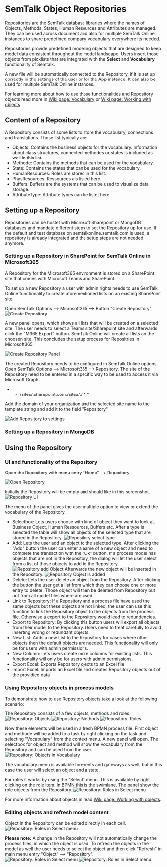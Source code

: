 # SemTalk Object Repositories

Repositories are the SemTalk database libraries where the names of Objects, Methods, States, Human Resources and Attributes are managed. They can be used across document and also for multiple SemTalk Online instances to share predefined company vocabulary everywhere its needed.

Repositories provide predefined modeling objects that are designed to keep model data consistent throughout the model landscape. Users insert those objects from picklists that are integrated with the **Select** and **Vocabulary** functionality of Semtalk. 

A new file will be automatically connected to the Repository, if it is set up correctly in the settings of the user or for the App instance. It can also be used for multiple SemTalk Online instances.

For learning more about how to use those functionalities and Repository objects read more in [Wiki page: Vocabulary](https://github.com/SemTalkOnline/SemTalkOnline/wiki/Vocabulary) or [Wiki page: Working with objects](https://github.com/SemTalkOnline/SemTalkOnline/wiki/Working-with-Objects)

## Content of a Repository

A Repository consists of some lists to store the vocabulary, connections and translations. Those list typically are:
- Objects: Contains the business objects for the vocabulary. Information about class structures, connected methodes or states is included as well in this list.
- Methode: Contains the methods that can be used for the vocabulary.
- State: Contains the states that can be used for the vocabulary.
- HumanResources: Roles are stored in this list.
- PhysResources: Ressources als listed here.
- Buffers: Buffers are the systems that can be used to visualize data storage.
- AttributeType: Attribute types can be listet here.


## Setting up a Repository

Repositories can be hostet with Microsoft Sharepoint or MongoDB databases and mandate different steps to set the Repository up for use. 
If the default and test database on semtalkonline.semtalk.com is used, a repository is already integrated and the setup steps are not needed anymore.

### Setting up a Repository in SharePoint for SemTalk Online in Microsoft365

A Repository for the Microsoft365 environment is stored on a SharePoint site that comes with Microsoft Teams and SharePoint. 

To set up a new Repository a user with admin rights needs to use SemTalk Online functionality to create aforementioned lists on an existing SharePoint site.

Open SemTalk Options --> Microsoft365 --> Button "Create Repository"
![Create Repository](images/repository/createrepository.png)

A new panel opens, which shows all lists that will be created on a selected site. The user needs to select a Teams site/Sharepoint site and afterwards click the "M365 Export" button. SemTalk Online will create all lists an the choosen site. This concludes the setup process for Repositries in Microsoft365.

![Create Repository Panel](images/repository/createrepository2.png)

The created Repository needs to be configured in SemTalk Online options. Open SemTalk Options --> Microsoft365 --> Repository. The site of the Repository need to be entered in a specific way to be used to access it via Microsoft Graph.

* * /sites/<domain>.sharepoint.com:/sites/<sitename>:/ * *

Add the domain of your organization and the selected site name to the template string and add it to the field "Repository"

![Add Repository to settings](images/repository/repositoryoption.png)

### Setting up a Repository in MongoDB

## Using the Repository

### UI and functionality of the Repository

Open the Repository with menu entry "Home" --> Repository

![Open Repository](images/repository/openrepositoryopen.png)

Initially the Repository will be empty and should like in this screenshot.
![Repository UI](images/repository/repositoryemptyui.png)

The menu of the panel gives the user multiple option to view or extend the vocabulary of the Repository.

- Selectbox: Lets users choose with kind of object they want to look at. Business Object, Human Ressources, Buffers etc. After a type is selected the table will show all objects of the selected type that are stored in the Repository.
![Repository select type](images/repository/repositorycategories.png)
- Add: Lets the user add an object to the selected type. After clicking the "Add" button the user can enter a name of a new object and need to complete the transaction with the "Ok" button. If a process model has objects that are not in the Repository, the dialog will let the user select from a list of those objects to add to the Repository.
![Repository add Object](images/repository/repositoryadd.png)
Afterwards the new object will be inserted in the Repository.
![Repository Object is added](images/repository/repositoryadded.png)
- Delete: Lets the user delete an object from the Repository. After clicking the button the user get a list from which they can choose one or more entry to delete. Those object will then be deleted from Repository but not from all model files where are used.
- Link to Repository: If a Repository and a process file have used the same objects but these objects are not linked, the user can use this function to link the Repository object to the objects from the process file. Otherwise a export to the Repository would lead to redundencies.
- Export to Repository: By clicking this button users will export all objects from their model to the Repository. Users need to treat carefully to avoid inserting wrong or redundant objects.
- New List: Adds a new List to the Repository for cases where other objects then the default objects are needed. This functionality will only be for users with admin permissions.
- New Column: Lets users create more columns for existing lists. This functionality will only be for users with admin permissions.
- Export Excel: Exports Repository ojects to an Excel file
- Import Excel: Imports an Excel file and creates Repository objects out of the providied data

### Using Repository objects in process models

To demonstrate how to use Repository objects take a look at the following scenario:

The Repository consists of a few objects, methods and roles.
![Repository: Objects](images/repository/repositoryobjects.png)
![Repository: Methods](images/repository/repositorymethods.png)
![Repository: Roles](images/repository/repositoryroles.png)

Now these elements will be used in a fresh BPMN process file. First object and methode will be added to a task by right clicking on the task and selecting "Vocabulary" from the context menu. A new panel will open.
The selectbox for object and method will show the vocabulary from the Repository and can be used from the user.
![Repository: Objects in Vocabulary](images/repository/repositoryobjectsvocab.png)

The vocabulary menu is available forevents and gateways as well, but in this case the user will select an object and a state.

For roles it works by using the "Select" menu. This is available by right clicking on the role item. In BPMN this is the swimlane. The panel show the role objects from the Repository.
![Repository: Roles in Select menu](images/repository/repositoryrolesvocab.png)

For more information about objects in read [Wiki page: Working with objects](https://github.com/SemTalkOnline/SemTalkOnline/wiki/Working-with-Objects).

### Editing objects and refresh model content

Object in the Repository can be edited directly in each cell.
![Repository: Roles in Select menu](images/repository/repositoryobjectchange.png)

**Please note:** A change in the Repository will not automatically change the process files, in which the object is used. To refresh the objects in the model as well the user needs to select the object and then click "Refresh" in main menu entry "Object" --> "Repository".
![Repository: Roles in Select menu](images/repository/repositoryobjectchange2.png)
![Repository: Roles in Select menu](images/repository/repositoryobjectchange3.png)












